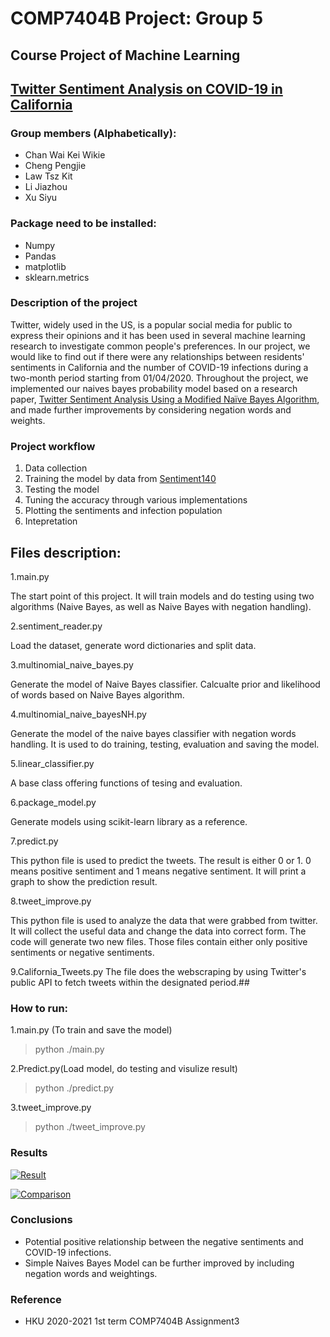 # COMP7404B Project: Group 5
## Course Project of Machine Learning 
## [Twitter Sentiment Analysis on COVID-19 in California](https://github.com/TonkeyLI/COMP7404B_Project)

### Group members (Alphabetically): 
* Chan Wai Kei Wikie 
* Cheng Pengjie 
* Law Tsz Kit 
* Li Jiazhou 
* Xu Siyu

### Package need to be installed:
* Numpy
* Pandas
* matplotlib
* sklearn.metrics

### Description of the project
Twitter, widely used in the US, is a popular social media for public to express their opinions and it has been used in several machine learning research to investigate common people's preferences. 
In our project, we would like to find out if there were any relationships between residents' sentiments in California and the number of COVID-19 infections during a two-month period starting from 01/04/2020.
Throughout the project, we implemented our naives bayes probability model based on a research paper, [Twitter Sentiment Analysis Using a Modified Naïve Bayes Algorithm](https://link.springer.com/chapter/10.1007/978-3-319-67220-5_16), and made further improvements by considering negation words and weights.

### Project workflow
1. Data collection
2. Training the model by data from [Sentiment140 ](https://www.kaggle.com/kazanova/sentiment140)
3. Testing the model
4. Tuning the accuracy through various implementations
5. Plotting the sentiments and infection population
6. Intepretation

## Files description:

1.main.py

The start point of this project. It will train models and do testing using two algorithms (Naive Bayes, as well as Naive Bayes with negation handling).

2.sentiment_reader.py

Load the dataset, generate word dictionaries and split data.

3.multinomial_naive_bayes.py

Generate the model of Naive Bayes classifier. Calcualte prior and likelihood of words based on Naive Bayes algorithm.

4.multinomial_naive_bayesNH.py

Generate the model of the naive bayes classifier with negation words handling. It is used to do training, testing, evaluation and saving the model.

5.linear_classifier.py

A base class offering functions of tesing and evaluation.

6.package_model.py

Generate models using scikit-learn library as a reference. 

7.predict.py

This python file is used to predict the tweets. The result is either 0 or 1. 0 means positive sentiment and 1 means negative sentiment. It will print a graph to show the prediction result.

8.tweet_improve.py

This python file is used to analyze the data that were grabbed from twitter. It will collect the useful data and change the data into correct form. The code will generate two new files. Those files contain either only positive sentiments or negative sentiments.

9.California_Tweets.py
The file does the webscraping by using Twitter's public API to fetch tweets within the designated period.## 

### How to run:

1.main.py (To train and save the model)

> python ./main.py

2.Predict.py(Load model, do testing and visulize result)

> python ./predict.py

3.tweet_improve.py

> python ./tweet_improve.py

### Results
[![Result](https://iili.io/FwNvBS.md.png)](https://freeimage.host/i/FwNvBS)

[![Comparison](https://iili.io/FwNg2e.md.png)](https://freeimage.host/i/FwNg2e)

### Conclusions
* Potential positive relationship between the negative sentiments and COVID-19 infections.
* Simple Naives Bayes Model can be further improved by including negation words and weightings.

### Reference
* HKU 2020-2021 1st term COMP7404B Assignment3
